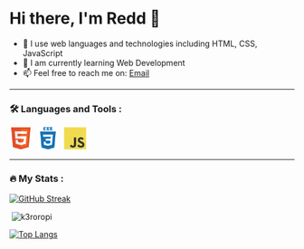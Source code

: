 # Hi there, I'm Redd 👋

- 🌱 I use web languages and technologies including HTML, CSS, JavaScript
- 💞️ I am currently learning Web Development
- 📫 Feel free to reach me on: 
[Email](neoredd141@gmail.com)

---

### :hammer_and_wrench: Languages and Tools :

<div>

  <img src="https://github.com/devicons/devicon/blob/master/icons/html5/html5-original.svg" title="HTML5" alt="HTML" width="40" height="40"/>&nbsp;
  <img src="https://github.com/devicons/devicon/blob/master/icons/css3/css3-plain-wordmark.svg"  title="CSS3" alt="CSS" width="40" height="40"/>&nbsp;
  <img src="https://github.com/devicons/devicon/blob/master/icons/javascript/javascript-original.svg" title="JavaScript" alt="JavaScript" width="40" height="40"/>&nbsp;
</div>

---

### :fire: My Stats :
[![GitHub Streak](https://streak-stats.demolab.com/?user=k3roropi)](https://git.io/streak-stats)

<p>&nbsp;<img align="center" src="https://github-readme-stats.vercel.app/api?username=k3roropi1&show_icons=true&locale=en" alt="k3roropi" /></p>

[![Top Langs](https://github-readme-stats.vercel.app/api/top-langs/?username=k3roropi)](https://github.com/k3roropi/github-readme-stats)

